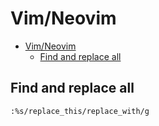 # Vim/Neovim
<!--ts-->
* [Vim/Neovim](vim.md#vimneovim)
   * [Find and replace all](vim.md#find-and-replace-all)

<!-- Added by: runner, at: Thu Jul 29 10:11:33 UTC 2021 -->

<!--te-->

## Find and replace all
```vim
:%s/replace_this/replace_with/g
```
